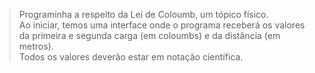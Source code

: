 >Programinha a respeito da Lei de Coloumb, um tópico físico.\
>Ao iniciar, temos uma interface onde o programa receberá os valores da primeira e segunda carga (em coloumbs) e da distância (em metros).\
>Todos os valores deverão estar em notação científica.
